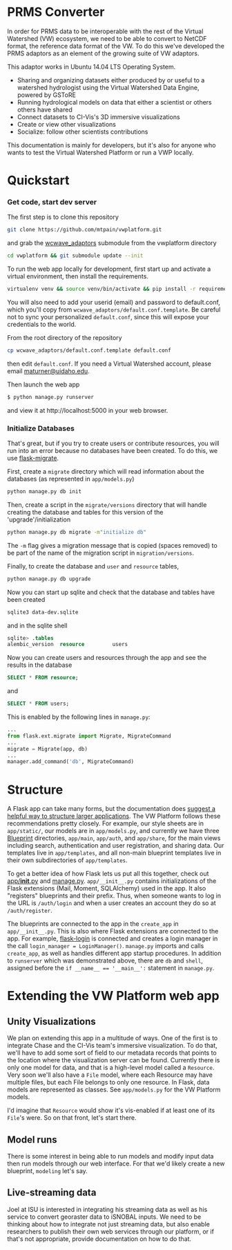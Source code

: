# PRMS Converter

In order for PRMS data to be interoperable with the rest of the Virtual Watershed (VW) 
ecosystem, we need to be able to convert to NetCDF format, the reference data format 
of the VW. To do this we've developed the PRMS adaptors as an element of the growing 
suite of VW adaptors.

This adaptor works in Ubuntu 14.04 LTS Operating System.

- Sharing and organizing datasets either produced by or useful to a watershed
  hydrologist using the Virtual Watershed Data Engine, powered by GSToRE
- Running hydrological models on data that either a scientist or others others have shared
- Connect datasets to CI-Vis's 3D immersive visualizations
- Create or view other visualizations
- Socialize: follow other scientists contributions

This documentation is mainly for developers, but it's also 
for anyone who wants to test the Virtual Watershed Platform or run a VWP
locally.

# Quickstart

### Get code, start dev server

The first step is to clone this repository

```bash
git clone https://github.com/mtpain/vwplatform.git 
```

and grab the [wcwave_adaptors]() submodule from the vwplatform directory

```bash
cd vwplatform && git submodule update --init
```

To run the web app locally for development, first start up and activate a virtual
environment, then install the requirements.

```bash
virtualenv venv && source venv/bin/activate && pip install -r requirements.txt
```

You will also need to add your userid (email) and password to default.conf, which you'll copy from `wcwave_adaptors/default.conf.template`.
Be careful not to sync your personalized `default.conf`, since this will expose your credentials to the world.

From the root directory of the repository

```bash
cp wcwave_adaptors/default.conf.template default.conf
```

then edit `default.conf`. If you need a Virtual Watershed account, please email maturner@uidaho.edu.

Then launch the web app

```bash
$ python manage.py runserver
```

and view it at http://localhost:5000 in your web browser.

### Initialize Databases

That's great, but if you try to create users or contribute resources, you will
run into an error because no databases have been created. To do this, we use
[flask-migrate](https://flask-migrate.readthedocs.org/en/latest/). 

First, create a `migrate` directory which will read information about the
databases (as represented in `app/models.py`)

```bash
python manage.py db init
```

Then, create a script in the `migrate/versions` directory that will handle
creating the database and tables for this version of the
'upgrade'/initialization

```bash
python manage.py db migrate -m"initialize db"
```

The `-m` flag gives a migration message that is copied (spaces removed) to be
part of the name of the migration script in `migration/versions`. 

Finally, to create the database and `user` and `resource` tables, 

```bash
python manage.py db upgrade
```

Now you can start up sqlite and check that the database and tables have been
created

```bash
sqlite3 data-dev.sqlite
```

and in the sqlite shell

```sql
sqlite> .tables
alembic_version  resource         users
```

Now you can create users and resources through the app and see the results in
the database

```sql
SELECT * FROM resource;
```

and

```sql
SELECT * FROM users;
```

This is enabled by the following lines in `manage.py`:

```python
...
from flask.ext.migrate import Migrate, MigrateCommand
...
migrate = Migrate(app, db)
...
manager.add_command('db', MigrateCommand)
```

# Structure

A Flask app can take many forms, but the documentation does [suggest a helpful
way to structure larger
applications](http://flask.pocoo.org/docs/0.10/patterns/packages/). The VW
Platform follows these recommendations pretty closely. For example, our 
style sheets are in `app/static/`, our models are in `app/models.py`, and
currently we have three
[Blueprint](http://flask.pocoo.org/docs/0.10/blueprints/) directories,
`app/main`, `app/auth`, and `app/share`, for the main views including search,
authentication and user registration, and sharing data. Our templates live in
`app/templates`, and all non-main blueprint templates live in their own
subdirectories of `app/templates`.

To get a better idea of how Flask lets us put all this together, check out 
[app/__init__.py](https://github.com/mtpain/vwplatform/blob/master/app/__init__.py)
and [manage.py](https://github.com/mtpain/vwplatform/blob/master/manage.py).
`app/__init__.py` contains initializations of the Flask extensions (Mail,
Moment, SQLAlchemy) used in the app. It also "registers" blueprints and their
prefix. Thus, when someone wants to log in the URL is `/auth/login` and when
a user creates an account they do so at `/auth/register`.

The blueprints are connected to the app in the `create_app` in 
`app/__init__.py`. This is also where Flask extensions are connected to the app.
For example, [flask-login](https://flask-login.readthedocs.org/en/latest/) is
connected and creates a login manager in the call `login_manager =
LoginManager()`. `manage.py` imports and calls `create_app`, as well as
handles different app startup procedures. In addition to `runserver` which was
demonstrated above, there are `db` and `shell`, assigned before the 
`if __name__ == '__main__':` statement in `manage.py`. 


# Extending the VW Platform web app

## Unity Visualizations

We plan on extending this app in a multitude of ways. One of the first is to
integrate Chase and the CI-Vis team's immersive visualization. To do that, we'll
have to add some sort of field to our metadata records that points to the
location where the visualization server can be found. Currently there is only
one model for data, and that is a high-level model called a `Resource`. Very
soon we'll also have a `File` model, where each Resource may have multiple
files, but each File belongs to only one resource. In Flask, data models are
represented as classes. See `app/models.py` for the VW Platform models.

I'd imagine that `Resource` would show it's vis-enabled if at least one of its
`File`'s were. So on that front, let's start there.

## Model runs

There is some interest in being able to run models and modify input data then
run models through our web interface. For that we'd likely create a new
blueprint, `modeling` let's say. 

## Live-streaming data

Joel at ISU is interested in integrating his streaming data as well as his
service to convert georaster data to iSNOBAL inputs. We need to be thinking
about how to integrate not just streaming data, but also enable researchers to
publish their own web services through our platform, or if that's not
appropriate, provide documentation on how to do that.
